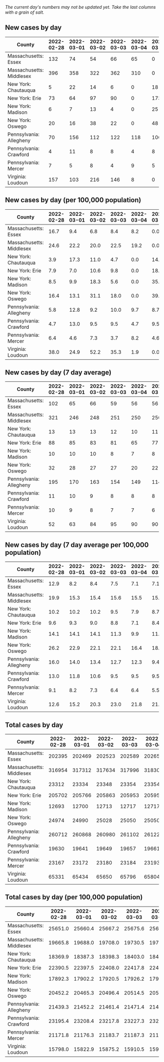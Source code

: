 _The current day's numbers may not be updated yet. Take the last columns with a grain of salt._
## New cases by day

| County | 2022-02-28 | 2022-03-01 | 2022-03-02 | 2022-03-03 | 2022-03-04 | 2022-03-05 | 2022-03-06 |
| --- | --- | --- | --- | --- | --- | --- | --- |
| Massachusetts: Essex | 132 | 74 | 54 | 66 | 65 | 0 |  |
| Massachusetts: Middlesex | 396 | 358 | 322 | 362 | 310 | 0 |  |
| New York: Chautauqua | 5 | 22 | 14 | 6 | 0 | 18 | 7 |
| New York: Erie | 73 | 64 | 97 | 90 | 0 | 173 | 61 |
| New York: Madison | 6 | 7 | 13 | 4 | 0 | 25 | 10 |
| New York: Oswego | 20 | 16 | 38 | 22 | 0 | 48 | 25 |
| Pennsylvania: Allegheny | 70 | 156 | 112 | 122 | 118 | 106 | 69 |
| Pennsylvania: Crawford | 4 | 11 | 8 | 8 | 4 | 8 | 5 |
| Pennsylvania: Mercer | 7 | 5 | 8 | 4 | 9 | 5 | 3 |
| Virginia: Loudoun | 157 | 103 | 216 | 146 | 8 | 0 |  |

## New cases by day (per 100,000 population)

| County | 2022-02-28 | 2022-03-01 | 2022-03-02 | 2022-03-03 | 2022-03-04 | 2022-03-05 | 2022-03-06 |
| --- | --- | --- | --- | --- | --- | --- | --- |
| Massachusetts: Essex | 16.7 | 9.4 | 6.8 | 8.4 | 8.2 | 0.0 |  |
| Massachusetts: Middlesex | 24.6 | 22.2 | 20.0 | 22.5 | 19.2 | 0.0 |  |
| New York: Chautauqua | 3.9 | 17.3 | 11.0 | 4.7 | 0.0 | 14.2 | 5.5 |
| New York: Erie | 7.9 | 7.0 | 10.6 | 9.8 | 0.0 | 18.8 | 6.6 |
| New York: Madison | 8.5 | 9.9 | 18.3 | 5.6 | 0.0 | 35.2 | 14.1 |
| New York: Oswego | 16.4 | 13.1 | 31.1 | 18.0 | 0.0 | 39.3 | 20.5 |
| Pennsylvania: Allegheny | 5.8 | 12.8 | 9.2 | 10.0 | 9.7 | 8.7 | 5.7 |
| Pennsylvania: Crawford | 4.7 | 13.0 | 9.5 | 9.5 | 4.7 | 9.5 | 5.9 |
| Pennsylvania: Mercer | 6.4 | 4.6 | 7.3 | 3.7 | 8.2 | 4.6 | 2.7 |
| Virginia: Loudoun | 38.0 | 24.9 | 52.2 | 35.3 | 1.9 | 0.0 |  |

## New cases by day (7 day average)

| County | 2022-02-28 | 2022-03-01 | 2022-03-02 | 2022-03-03 | 2022-03-04 | 2022-03-05 | 2022-03-06 |
| --- | --- | --- | --- | --- | --- | --- | --- |
| Massachusetts: Essex | 102 | 65 | 66 | 59 | 56 | 56 |  |
| Massachusetts: Middlesex | 321 | 246 | 248 | 251 | 250 | 250 |  |
| New York: Chautauqua | 13 | 13 | 13 | 12 | 10 | 11 | 10 |
| New York: Erie | 88 | 85 | 83 | 81 | 65 | 77 | 80 |
| New York: Madison | 10 | 10 | 10 | 8 | 7 | 8 | 9 |
| New York: Oswego | 32 | 28 | 27 | 27 | 20 | 22 | 24 |
| Pennsylvania: Allegheny | 195 | 170 | 163 | 154 | 149 | 114 | 108 |
| Pennsylvania: Crawford | 11 | 10 | 9 | 8 | 8 | 8 | 7 |
| Pennsylvania: Mercer | 10 | 9 | 8 | 7 | 7 | 6 | 6 |
| Virginia: Loudoun | 52 | 63 | 84 | 95 | 90 | 90 |  |

## New cases by day (7 day average per 100,000 population)

| County | 2022-02-28 | 2022-03-01 | 2022-03-02 | 2022-03-03 | 2022-03-04 | 2022-03-05 | 2022-03-06 |
| --- | --- | --- | --- | --- | --- | --- | --- |
| Massachusetts: Essex | 12.9 | 8.2 | 8.4 | 7.5 | 7.1 | 7.1 |  |
| Massachusetts: Middlesex | 19.9 | 15.3 | 15.4 | 15.6 | 15.5 | 15.5 |  |
| New York: Chautauqua | 10.2 | 10.2 | 10.2 | 9.5 | 7.9 | 8.7 | 7.9 |
| New York: Erie | 9.6 | 9.3 | 9.0 | 8.8 | 7.1 | 8.4 | 8.7 |
| New York: Madison | 14.1 | 14.1 | 14.1 | 11.3 | 9.9 | 11.3 | 12.7 |
| New York: Oswego | 26.2 | 22.9 | 22.1 | 22.1 | 16.4 | 18.0 | 19.7 |
| Pennsylvania: Allegheny | 16.0 | 14.0 | 13.4 | 12.7 | 12.3 | 9.4 | 8.9 |
| Pennsylvania: Crawford | 13.0 | 11.8 | 10.6 | 9.5 | 9.5 | 9.5 | 8.3 |
| Pennsylvania: Mercer | 9.1 | 8.2 | 7.3 | 6.4 | 6.4 | 5.5 | 5.5 |
| Virginia: Loudoun | 12.6 | 15.2 | 20.3 | 23.0 | 21.8 | 21.8 |  |

## Total cases by day

| County | 2022-02-28 | 2022-03-01 | 2022-03-02 | 2022-03-03 | 2022-03-04 | 2022-03-05 | 2022-03-06 |
| --- | --- | --- | --- | --- | --- | --- | --- |
| Massachusetts: Essex | 202395 | 202469 | 202523 | 202589 | 202654 | 202654 |  |
| Massachusetts: Middlesex | 316954 | 317312 | 317634 | 317996 | 318306 | 318306 |  |
| New York: Chautauqua | 23312 | 23334 | 23348 | 23354 | 23354 | 23372 | 23379 |
| New York: Erie | 205702 | 205766 | 205863 | 205953 | 205953 | 206126 | 206187 |
| New York: Madison | 12693 | 12700 | 12713 | 12717 | 12717 | 12742 | 12752 |
| New York: Oswego | 24974 | 24990 | 25028 | 25050 | 25050 | 25098 | 25123 |
| Pennsylvania: Allegheny | 260712 | 260868 | 260980 | 261102 | 261220 | 261326 | 261395 |
| Pennsylvania: Crawford | 19630 | 19641 | 19649 | 19657 | 19661 | 19669 | 19674 |
| Pennsylvania: Mercer | 23167 | 23172 | 23180 | 23184 | 23193 | 23198 | 23201 |
| Virginia: Loudoun | 65331 | 65434 | 65650 | 65796 | 65804 | 65804 |  |

## Total cases by day (per 100,000 population)

| County | 2022-02-28 | 2022-03-01 | 2022-03-02 | 2022-03-03 | 2022-03-04 | 2022-03-05 | 2022-03-06 |
| --- | --- | --- | --- | --- | --- | --- | --- |
| Massachusetts: Essex | 25651.0 | 25660.4 | 25667.2 | 25675.6 | 25683.8 | 25683.8 |  |
| Massachusetts: Middlesex | 19665.8 | 19688.0 | 19708.0 | 19730.5 | 19749.7 | 19749.7 |  |
| New York: Chautauqua | 18369.9 | 18387.3 | 18398.3 | 18403.0 | 18403.0 | 18417.2 | 18422.7 |
| New York: Erie | 22390.5 | 22397.5 | 22408.0 | 22417.8 | 22417.8 | 22436.7 | 22443.3 |
| New York: Madison | 17892.3 | 17902.2 | 17920.5 | 17926.2 | 17926.2 | 17961.4 | 17975.5 |
| New York: Oswego | 20452.2 | 20465.3 | 20496.4 | 20514.5 | 20514.5 | 20553.8 | 20574.2 |
| Pennsylvania: Allegheny | 21439.3 | 21452.2 | 21461.4 | 21471.4 | 21481.1 | 21489.8 | 21495.5 |
| Pennsylvania: Crawford | 23195.4 | 23208.4 | 23217.8 | 23227.3 | 23232.0 | 23241.4 | 23247.4 |
| Pennsylvania: Mercer | 21171.8 | 21176.3 | 21183.7 | 21187.3 | 21195.5 | 21200.1 | 21202.8 |
| Virginia: Loudoun | 15798.0 | 15822.9 | 15875.2 | 15910.5 | 15912.4 | 15912.4 |  |
